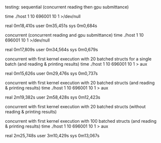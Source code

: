 testing:
 sequential (concurrent reading then gpu submittance)

time ./host 1 10 696001 10 1 >/dev/null

real    0m18,410s
user    0m35,451s
sys     0m0,684s

 concurrent (concurrent reading and gpu submittance)
 time ./host 1 10 696001 10 1 >/dev/null

real    0m17,809s
user    0m34,564s
sys     0m0,679s


concurrent with first kernel execution with 20 batched structs for a single batch (and reading & printing results)
time ./host 1 10 696001 10 1 > aux

real    0m15,626s
user    0m29,476s
sys     0m0,737s

concurrent with first kernel execution with 20  batched structs (and reading & printing results)
time ./host 1 10 696001 10 1 > aux

real    2m19,382s
user    2m58,428s
sys     0m12,423s


concurrent with first kernel execution with 20  batched structs (without reading & printing results)


concurrent with first kernel execution with 100 batched structs (and reading &  printing results)
time ./host 1 10 696001 10 1 > aux

real    2m25,748s
user    3m10,429s
sys     0m13,067s


